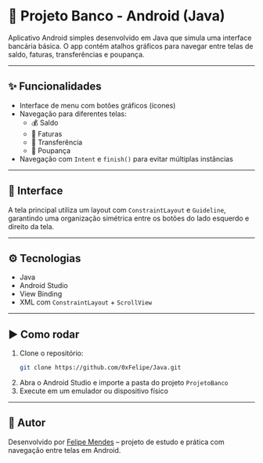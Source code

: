 # 🏦 Projeto Banco - Android (Java)

Aplicativo Android simples desenvolvido em Java que simula uma interface bancária básica. O app contém atalhos gráficos para navegar entre telas de saldo, faturas, transferências e poupança.

---

## ✨ Funcionalidades

- Interface de menu com botões gráficos (ícones)
- Navegação para diferentes telas:
  - 💰 Saldo
  - 📄 Faturas
  - 🔁 Transferência
  - 🏦 Poupança
- Navegação com `Intent` e `finish()` para evitar múltiplas instâncias

---

## 📱 Interface

A tela principal utiliza um layout com `ConstraintLayout` e `Guideline`, garantindo uma organização simétrica entre os botões do lado esquerdo e direito da tela.

---

## ⚙️ Tecnologias

- Java
- Android Studio
- View Binding
- XML com `ConstraintLayout` + `ScrollView`

---

## ▶️ Como rodar

1. Clone o repositório:
   ```bash
   git clone https://github.com/0xFelipe/Java.git
   ```
2. Abra o Android Studio e importe a pasta do projeto `ProjetoBanco`
3. Execute em um emulador ou dispositivo físico

---

## 👤 Autor

Desenvolvido por [Felipe Mendes](https://github.com/0xFelipe) – projeto de estudo e prática com navegação entre telas em Android.
